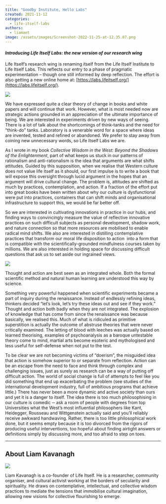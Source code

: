 ```yaml
---
title: "Goodby Institute, Hello Labs"
created: 2021-11-12
categories: 
  - life-itself-labs
authors: 
  - liamaet
image: /assets/images/Screenshot-2022-11-25-at-12.35.07.png
---
```


#### _Introducing Life Itself Labs: the new version of our research wing_

Life Itself’s research wing is renaming itself from the Life Itself Institute to Life Itself Labs. This reflects our entry to a phase of pragmatic experimentation – though one still informed by deep reflection. The effort is also getting a new online home at: [https://labs.lifeitself.org/](https://labs.lifeitself.org/).

![](/assets/images/Screenshot-2022-11-25-at-12.35.07-1024x566.png)

We have expressed quite a clear theory of change in books and white papers and will continue that work. However, what is most needed now are strategic actions grounded in an appreciation of the ultimate importance of being. We are interested in experiments driven by new ways of seeing. There is a lot of talk about the shortcomings of think-tanks and the need for “think-do” tanks. Laboratory is a venerable word for a space where ideas are invented, tested and refined or abandoned. We prefer to stay away from coining new unnecessary words, so Life Itself Labs we are.

As I wrote in my book _Collective Wisdom in the West: Beyond the Shadows of the Enlightenment_, part of what keeps us stuck in our patterns of rationalism and anti-rationalism is the idea that arguments are what shifts attitudes. Guided by this supposition, when we realise that Western culture does not value life itself as it should, our first impulse is to write a book that will expose this oversight through lucid argument in the hopes that an argument will drive cultural change. The problem is, attitudes are shifted as much by practices, contemplation, and action. If a fraction of the effort put into great books have been written about why our culture is dysfunctional were put into practices, containers that can shift minds and organisational infrastructure to support this, we would be far better off.

So we are interested in cultivating innovations in practice in our hubs, and finding ways to convincingly measure the value of reflective innovative practices on such difficult subjects as personal development, shadow work, and nature connection so that more resources are mobilised to enable radical mind shifts. We also are interested in distilling contemplative practices that transform our moral life disposition to action  into a form that is compatible with the scientifically-grounded mindfulness courses taken by millions. We are also interested in holding space for discussing difficult questions that ask us to set aside our ingrained views.

![](/assets/images/labs-pic-1.png)

Thought and action are best seen as an integrated whole. Both the formal scientific method and natural human learning are understood this way by science.

Something very powerful happened when scientific experiments became a part of inquiry during the renaissance. Instead of endlessly refining ideas, thinkers decided “let’s look, let’s try these ideas out and see if they work.” Thought and action both badly when they are not integrated. The explosion of knowledge that has come from since the renaissance was because basically, we realised this. Much of what is ridiculed as primitive superstition is actually the outcome of abstruse theories that were never critically examined. The letting of blood with leeches was actually based on learned theorising, examples of psychoanalysis as a baroque untestable theory come to mind, martial arts become esoteric and mythologised and less useful for self-defense when not put to the test.

To be clear we are not becoming victims of “doerism”, the misguided idea that action is somehow superior to or separate from reflection. Action can be an escape from the need to face and think through complex and challenging issues, just as surely as research can be a way of putting off difficult action. The world of social change is full of attempts to feel like you did something that end up exacerbating the problem (see studies of the international development industry, full of ambitious programs that achieve little.) There has never been a more dynamic and active society than ours and yet it is a danger to itself. The idea there is too much philosophising in our culture is comedic ─ ask a room of people with degrees from top Universities what the West’s most influential philosophers like Kant, Heidegger, Rousseau and Wittgenstein actually said and you’ll reliably receive awkward handwaving. Rather, there is too little philosophical work done, but it seems empty because it is too divorced from the rigors of producing useful interventions, too hopeful about finding airtight answers or definitions simply by discussing more, and too afraid to step on toes.

* * *

## About Liam Kavanagh

![](/assets/images/liam-Cropped-300x300.jpg)

Liam Kavanagh is a co-founder of Life Itself. He is a researcher, community organiser, and cultural activist working at the borders of secularity and spirituality. He draws on contemplative, intellectual, and collective wisdom practices to mediate the tensions that immobilise cultural imagination, allowing new visions for collective flourishing to emerge.
